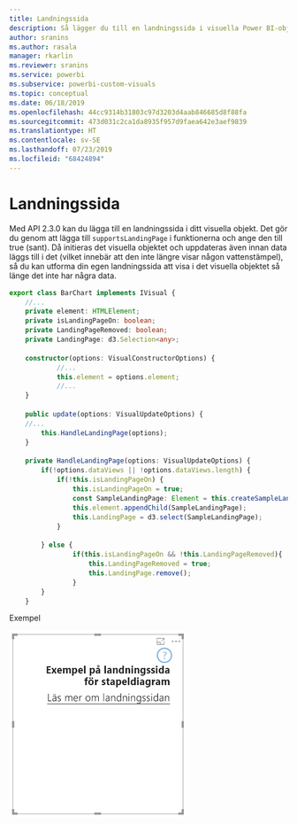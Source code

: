 ```yaml
---
title: Landningssida
description: Så lägger du till en landningssida i visuella Power BI-objekt
author: sranins
ms.author: rasala
manager: rkarlin
ms.reviewer: sranins
ms.service: powerbi
ms.subservice: powerbi-custom-visuals
ms.topic: conceptual
ms.date: 06/18/2019
ms.openlocfilehash: 44cc9314b31803c97d3203d4aab846685d8f88fa
ms.sourcegitcommit: 473d031c2ca1da8935f957d9faea642e3aef9839
ms.translationtype: HT
ms.contentlocale: sv-SE
ms.lasthandoff: 07/23/2019
ms.locfileid: "68424894"
---
```

# <a name="landing-page"></a>Landningssida

Med API 2.3.0 kan du lägga till en landningssida i ditt visuella objekt. Det gör du genom att lägga till `supportsLandingPage` i funktionerna och ange den till true (sant). Då initieras det visuella objektet och uppdateras även innan data läggs till i det (vilket innebär att den inte längre visar någon vattenstämpel), så du kan utforma din egen landningssida att visa i det visuella objektet så länge det inte har några data.

```typescript
export class BarChart implements IVisual {
    //...
    private element: HTMLElement;
    private isLandingPageOn: boolean;
    private LandingPageRemoved: boolean;
    private LandingPage: d3.Selection<any>;

    constructor(options: VisualConstructorOptions) {
            //...
            this.element = options.element;
            //...
    }

    public update(options: VisualUpdateOptions) {
    //...
        this.HandleLandingPage(options);
    }

    private HandleLandingPage(options: VisualUpdateOptions) {
        if(!options.dataViews || !options.dataViews.length) {
            if(!this.isLandingPageOn) {
                this.isLandingPageOn = true;
                const SampleLandingPage: Element = this.createSampleLandingPage(); //create a landing page
                this.element.appendChild(SampleLandingPage);
                this.LandingPage = d3.select(SampleLandingPage);
            }

        } else {
                if(this.isLandingPageOn && !this.LandingPageRemoved){
                    this.LandingPageRemoved = true;
                    this.LandingPage.remove();
                }
        }
    }
```

Exempel

![skärmbild av landningssida](./media/landing-page.png)
